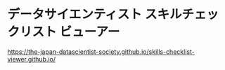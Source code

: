 # データサイエンティスト スキルチェックリスト ビューアー
https://the-japan-datascientist-society.github.io/skills-checklist-viewer.github.io/
